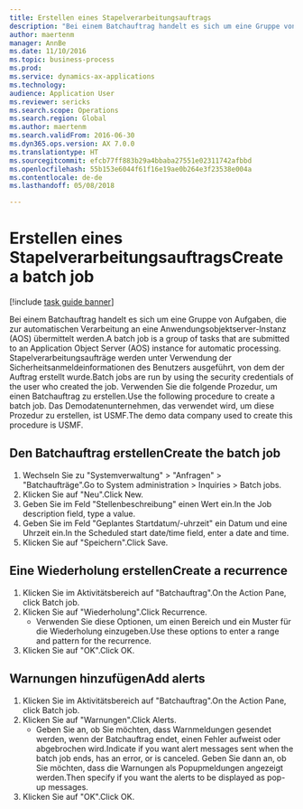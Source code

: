 ```yaml
--- 
title: Erstellen eines Stapelverarbeitungsauftrags
description: "Bei einem Batchauftrag handelt es sich um eine Gruppe von Aufgaben, die zur automatischen Verarbeitung an eine Anwendungsobjektserver-Instanz (AOS) übermittelt werden."
author: maertenm
manager: AnnBe
ms.date: 11/10/2016
ms.topic: business-process
ms.prod: 
ms.service: dynamics-ax-applications
ms.technology: 
audience: Application User
ms.reviewer: sericks
ms.search.scope: Operations
ms.search.region: Global
ms.author: maertenm
ms.search.validFrom: 2016-06-30
ms.dyn365.ops.version: AX 7.0.0
ms.translationtype: HT
ms.sourcegitcommit: efcb77ff883b29a4bbaba27551e02311742afbbd
ms.openlocfilehash: 55b153e6044f61f16e19ae0b264e3f23538e004a
ms.contentlocale: de-de
ms.lasthandoff: 05/08/2018

---
```

# <a name="create-a-batch-job"></a><span data-ttu-id="3b84d-103">Erstellen eines Stapelverarbeitungsauftrags</span><span class="sxs-lookup"><span data-stu-id="3b84d-103">Create a batch job</span></span>

[!include [task guide banner](../../includes/task-guide-banner.md)]

<span data-ttu-id="3b84d-104">Bei einem Batchauftrag handelt es sich um eine Gruppe von Aufgaben, die zur automatischen Verarbeitung an eine Anwendungsobjektserver-Instanz (AOS) übermittelt werden.</span><span class="sxs-lookup"><span data-stu-id="3b84d-104">A batch job is a group of tasks that are submitted to an Application Object Server (AOS) instance for automatic processing.</span></span> <span data-ttu-id="3b84d-105">Stapelverarbeitungsaufträge werden unter Verwendung der Sicherheitsanmeldeinformationen des Benutzers ausgeführt, von dem der Auftrag erstellt wurde.</span><span class="sxs-lookup"><span data-stu-id="3b84d-105">Batch jobs are run by using the security credentials of the user who created the job.</span></span> <span data-ttu-id="3b84d-106">Verwenden Sie die folgende Prozedur, um einen Batchauftrag zu erstellen.</span><span class="sxs-lookup"><span data-stu-id="3b84d-106">Use the following procedure to create a batch job.</span></span> <span data-ttu-id="3b84d-107">Das Demodatenunternehmen, das verwendet wird, um diese Prozedur zu erstellen, ist USMF.</span><span class="sxs-lookup"><span data-stu-id="3b84d-107">The demo data company used to create this procedure is USMF.</span></span>


## <a name="create-the-batch-job"></a><span data-ttu-id="3b84d-108">Den Batchauftrag erstellen</span><span class="sxs-lookup"><span data-stu-id="3b84d-108">Create the batch job</span></span>
1. <span data-ttu-id="3b84d-109">Wechseln Sie zu "Systemverwaltung" > "Anfragen" > "Batchaufträge".</span><span class="sxs-lookup"><span data-stu-id="3b84d-109">Go to System administration > Inquiries > Batch jobs.</span></span>
2. <span data-ttu-id="3b84d-110">Klicken Sie auf "Neu".</span><span class="sxs-lookup"><span data-stu-id="3b84d-110">Click New.</span></span>
3. <span data-ttu-id="3b84d-111">Geben Sie im Feld "Stellenbeschreibung" einen Wert ein.</span><span class="sxs-lookup"><span data-stu-id="3b84d-111">In the Job description field, type a value.</span></span>
4. <span data-ttu-id="3b84d-112">Geben Sie im Feld "Geplantes Startdatum/-uhrzeit" ein Datum und eine Uhrzeit ein.</span><span class="sxs-lookup"><span data-stu-id="3b84d-112">In the Scheduled start date/time field, enter a date and time.</span></span>
5. <span data-ttu-id="3b84d-113">Klicken Sie auf "Speichern".</span><span class="sxs-lookup"><span data-stu-id="3b84d-113">Click Save.</span></span>

## <a name="create-a-recurrence"></a><span data-ttu-id="3b84d-114">Eine Wiederholung erstellen</span><span class="sxs-lookup"><span data-stu-id="3b84d-114">Create a recurrence</span></span>
1. <span data-ttu-id="3b84d-115">Klicken Sie im Aktivitätsbereich auf "Batchauftrag".</span><span class="sxs-lookup"><span data-stu-id="3b84d-115">On the Action Pane, click Batch job.</span></span>
2. <span data-ttu-id="3b84d-116">Klicken Sie auf "Wiederholung".</span><span class="sxs-lookup"><span data-stu-id="3b84d-116">Click Recurrence.</span></span>
    * <span data-ttu-id="3b84d-117">Verwenden Sie diese Optionen, um einen Bereich und ein Muster für die Wiederholung einzugeben.</span><span class="sxs-lookup"><span data-stu-id="3b84d-117">Use these options to enter a range and pattern for the recurrence.</span></span>  
3. <span data-ttu-id="3b84d-118">Klicken Sie auf "OK".</span><span class="sxs-lookup"><span data-stu-id="3b84d-118">Click OK.</span></span>

## <a name="add-alerts"></a><span data-ttu-id="3b84d-119">Warnungen hinzufügen</span><span class="sxs-lookup"><span data-stu-id="3b84d-119">Add alerts</span></span>
1. <span data-ttu-id="3b84d-120">Klicken Sie im Aktivitätsbereich auf "Batchauftrag".</span><span class="sxs-lookup"><span data-stu-id="3b84d-120">On the Action Pane, click Batch job.</span></span>
2. <span data-ttu-id="3b84d-121">Klicken Sie auf "Warnungen".</span><span class="sxs-lookup"><span data-stu-id="3b84d-121">Click Alerts.</span></span>
    * <span data-ttu-id="3b84d-122">Geben Sie an, ob Sie möchten, dass Warnmeldungen gesendet werden, wenn der Batchauftrag endet, einen Fehler aufweist oder abgebrochen wird.</span><span class="sxs-lookup"><span data-stu-id="3b84d-122">Indicate if you want alert messages sent when the batch job ends, has an error, or is canceled.</span></span> <span data-ttu-id="3b84d-123">Geben Sie dann an, ob Sie möchten, dass die Warnungen als Popupmeldungen angezeigt werden.</span><span class="sxs-lookup"><span data-stu-id="3b84d-123">Then specify if you want the alerts to be displayed as pop-up messages.</span></span>   
3. <span data-ttu-id="3b84d-124">Klicken Sie auf "OK".</span><span class="sxs-lookup"><span data-stu-id="3b84d-124">Click OK.</span></span>


